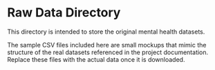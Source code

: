 # Raw Data Directory

This directory is intended to store the original mental health datasets.

The sample CSV files included here are small mockups that mimic the
structure of the real datasets referenced in the project documentation.
Replace these files with the actual data once it is downloaded.
